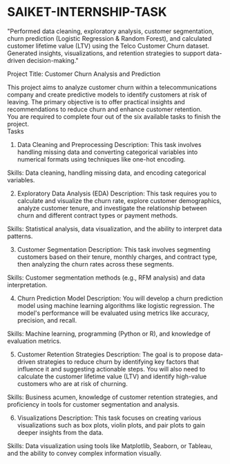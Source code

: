 # SAIKET-INTERNSHIP-TASK
"Performed data cleaning, exploratory analysis, customer segmentation, churn prediction (Logistic Regression &amp; Random Forest), and calculated customer lifetime value (LTV) using the Telco Customer Churn dataset. Generated insights, visualizations, and retention strategies to support data-driven decision-making."

Project Title: Customer Churn Analysis and Prediction

This project aims to analyze customer churn within a telecommunications company and create predictive models to identify customers at risk of leaving. The primary objective is to offer practical insights and recommendations to reduce churn and enhance customer retention.  
You are required to complete four out of the six available tasks to finish the project.  
Tasks

1. Data Cleaning and Preprocessing
Description: This task involves handling missing data and converting categorical variables into numerical formats using techniques like one-hot encoding.  

Skills: Data cleaning, handling missing data, and encoding categorical variables.  

2. Exploratory Data Analysis (EDA)
Description: This task requires you to calculate and visualize the churn rate, explore customer demographics, analyze customer tenure, and investigate the relationship between churn and different contract types or payment methods.  

Skills: Statistical analysis, data visualization, and the ability to interpret data patterns.  

3. Customer Segmentation
Description: This task involves segmenting customers based on their tenure, monthly charges, and contract type, then analyzing the churn rates across these segments.  

Skills: Customer segmentation methods (e.g., RFM analysis) and data interpretation.  

4. Churn Prediction Model
Description: You will develop a churn prediction model using machine learning algorithms like logistic regression. The model's performance will be evaluated using metrics like accuracy, precision, and recall.  

Skills: Machine learning, programming (Python or R), and knowledge of evaluation metrics.  

5. Customer Retention Strategies
Description: The goal is to propose data-driven strategies to reduce churn by identifying key factors that influence it and suggesting actionable steps. You will also need to calculate the customer lifetime value (LTV) and identify high-value customers who are at risk of churning.  

Skills: Business acumen, knowledge of customer retention strategies, and proficiency in tools for customer segmentation and analysis.  

6. Visualizations
Description: This task focuses on creating various visualizations such as box plots, violin plots, and pair plots to gain deeper insights from the data.  

Skills: Data visualization using tools like Matplotlib, Seaborn, or Tableau, and the ability to convey complex information visually.
